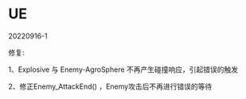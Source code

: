 # UE

20220916-1

修复:

1、Explosive 与 Enemy-AgroSphere 不再产生碰撞响应，引起错误的触发

2、修正Enemy_AttackEnd() ，Enemy攻击后不再进行错误的等待
